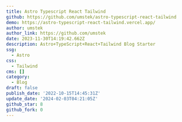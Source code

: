 ```yaml
---
title: Astro Typescript React Tailwind
github: https://github.com/umstek/astro-typescript-react-tailwind
demo: https://astro-typescript-react-tailwind.vercel.app/
author: umstek
author_link: https://github.com/umstek
date: 2023-11-30T14:19:42.662Z
description: Astro+TypeScript+React+Tailwind Blog Starter
ssg:
  - Astro
css:
  - Tailwind
cms: []
category:
  - Blog
draft: false
publish_date: '2022-10-15T14:45:31Z'
update_date: '2024-02-03T04:21:05Z'
github_star: 8
github_fork: 0
---
```


